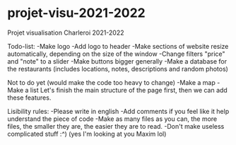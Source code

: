 # projet-visu-2021-2022
Projet visualisation Charleroi 2021-2022

Todo-list:
-Make logo
-Add logo to header
-Make sections of website resize automatically, depending on the size of the window
-Change filters "price" and "note" to a slider
-Make buttons bigger generally
-Make a database for the restaurants (includes locations, notes, descriptions and random photos)

Not to do yet (would make the code too heavy to change)
-Make a map
-Make a list
  Let's finish the main structure of the page first, then we can add these features.


Lisibility rules:
-Please write in english
-Add comments if you feel like it help understand the piece of code
-Make as many files as you can, the more files, the smaller they are, the easier they are to read.
-Don't make useless complicated stuff :^) (yes I'm looking at you Maxim lol)
